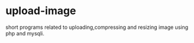 # upload-image
short programs related to uploading,compressing and resizing image using php and mysqli.
